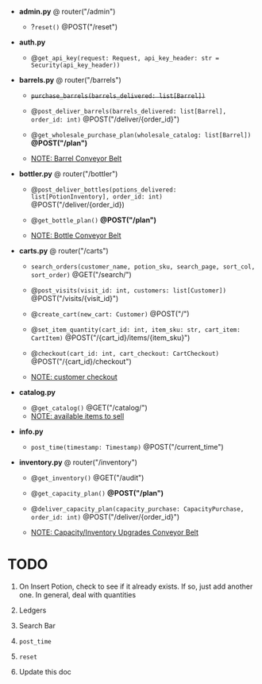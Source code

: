 - **admin.py** @ router("/admin")
  
  - ?`reset()` @POST("/reset")

- **auth.py**
  
  - @`get_api_key(request: Request, api_key_header: str = Security(api_key_header))`

- **barrels.py** @ router("/barrels")
  
  - ~~`purchase_barrels(barrels_delivered: list[Barrel])`~~
  
  - @`post_deliver_barrels(barrels_delivered: list[Barrel], order_id: int)` @POST("/deliver/{order_id}")
  
  - @`get_wholesale_purchase_plan(wholesale_catalog: list[Barrel])` **@POST("/plan")**
  
  - <u>NOTE: Barrel Conveyor Belt</u>

- **bottler.py** @ router("/bottler")
  
  - @`post_deliver_bottles(potions_delivered: list[PotionInventory], order_id: int)` @POST("/deliver/{order_id})
  
  - @`get_bottle_plan()` **@POST("/plan")**
  
  - <u>NOTE: Bottle Conveyor Belt</u>

- **carts.py** @ router("/carts")
  
  - `search_orders(customer_name, potion_sku, search_page, sort_col, sort_order)` @GET("/search/")
  
  - @`post_visits(visit_id: int, customers: list[Customer])` @POST("/visits/{visit_id}")
  
  - @`create_cart(new_cart: Customer)` @POST("/")
  
  - @`set_item_quantity(cart_id: int, item_sku: str, cart_item: CartItem)` @POST("/{cart_id}/items/{item_sku}")
  
  - @`checkout(cart_id: int, cart_checkout: CartCheckout)` @POST("/{cart_id}/checkout")
  
  - <u>NOTE: customer checkout</u>

- **catalog.py**
  
  - @`get_catalog()` @GET("/catalog/")
  - <u>NOTE: available items to sell</u>

- **info.py**
  
  - `post_time(timestamp: Timestamp)` @POST("/current_time")

- **inventory.py** @ router("/inventory")
  
  - @`get_inventory()` @GET("/audit")
  
  - @`get_capacity_plan()` **@POST("/plan")**
  
  - @`deliver_capacity_plan(capacity_purchase: CapacityPurchase, order_id: int)` @POST("/deliver/{order_id}")
  
  - <u>NOTE: Capacity/Inventory Upgrades Conveyor Belt</u>

# TODO

1. On Insert Potion, check to see if it already exists. If so, just add another one. In general, deal with quantities

2. Ledgers

3. Search Bar

4. `post_time`

5. `reset`

6. Update this doc
